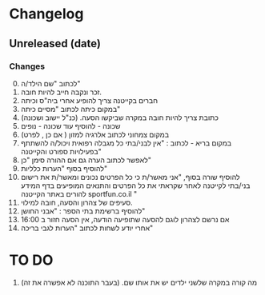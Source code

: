 # Changelog

## Unreleased (date)

### Changes

0. לכתוב "שם הילד/ה"
1. זכר ונקבה חייב להיות חובה.
2. חברים בקייטנה צריך להופיע אחרי ביה"ס וכיתה
3. במקום כיתה לכתוב "מסיים כיתה"
4. כתובת צריך להיות חובה במקרה שביקשו הסעה. (כנ"ל יישוב ושכונה)
5. שכונה - להוסיף עוד שכונה - נופים
6. במקום צמחוני לכתוב אלרגיה למזון ( אם כן , לפרט)
7. במקום בריא - לכתוב : "אין לבני/בתי כל מגבלה רפואית ויכול/ה להשתתף בפעילויות
   ספורט והקייטנה"
8. לאפשר לכתוב הערה גם אם ההורה סימן "כן"
9. להוסיף בסוף "הערות כלליות"
10. להוסיף שורה בסוף, "אני מאשר/ת כי כל הפרטים נכונים ומאשר/ת את רישום בני/בתי
    לקייטנה לאחר שקראתי את כל הפרטים והתנאים המופיעים בדף המידע להורים באתר
    הקייטנה sportfun.co.il "
11. סעיפים של צהרון והסעה, חובה למילוי.
12. להוסיף ברשימת בתי הספר : "אבני החושן"
13. אם נרשם לצהרון לוגם להסעה שתופיעה הודעה, אין הסעה חזור ב 16:00
14. אחרי יודע לשחות לכתוב "הערות לגבי בריכה"

# TO DO

1. מה קורה במקרה שלשני ילדים יש את אותו שם. (בעבר התוכנה לא אפשרה את זה)
